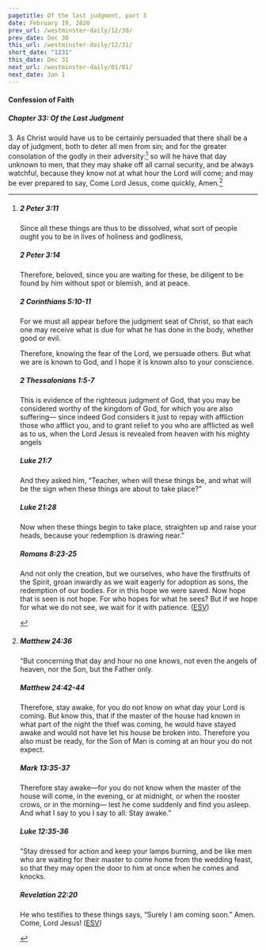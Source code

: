 ```yaml
---
pagetitle: Of the last judgment, part 3
date: February 19, 2020
prev_url: /westminster-daily/12/30/
prev_date: Dec 30
this_url: /westminster-daily/12/31/
short_date: "1231"
this_date: Dec 31
next_url: /westminster-daily/01/01/
next_date: Jan 1
---
```


#### Confession of Faith

##### Chapter 33: Of the Last Judgment

3\. As Christ would have us to be certainly persuaded that there shall be a day of judgment, both to deter all men from sin; and for the greater consolation of the godly in their adversity:[^fnref:wcf1] so will he have that day unknown to men, that they may shake off all carnal security, and be always watchful, because they know not at what hour the Lord will come; and may be ever prepared to say, Come Lord Jesus, come quickly, Amen.[^fnref:wcf2]

[^fnref:wcf1]: <div class="esv"><h5>2 Peter 3:11</h5> <div class="esv-text"><p id="p61003011.01-1">Since all these things are thus to be dissolved, what sort of people ought you to be in lives of holiness and godliness,</p> </div><h5>2 Peter 3:14</h5> <div class="esv-text"> <p id="p61003014.03-2">Therefore, beloved, since you are waiting for these, be diligent to be found by him without spot or blemish, and at peace.</p> </div><h5>2 Corinthians 5:10-11</h5> <div class="esv-text"><p id="p47005010.01-3">For we must all appear before the judgment seat of Christ, so that each one may receive what is due for what he has done in the body, whether good or evil.</p>   <p id="p47005011.05-3">Therefore, knowing the fear of the Lord, we persuade others. But what we are is known to God, and I hope it is known also to your conscience.</p> </div><h5>2 Thessalonians 1:5-7</h5> <div class="esv-text"> <p id="p53001005.06-4">This is evidence of the righteous judgment of God, that you may be considered worthy of the kingdom of God, for which you are also suffering&#8212; since indeed God considers it just to repay with affliction those who afflict you, and to grant relief to you who are afflicted as well as to us, when the Lord Jesus is revealed from heaven with his mighty angels</p> </div><h5>Luke 21:7</h5> <div class="esv-text"><p id="p42021007.01-5">And they asked him, &#8220;Teacher, when will these things be, and what will be the sign when these things are about to take place?&#8221;</p> </div><h5>Luke 21:28</h5> <div class="esv-text"><p id="p42021028.01-6"><span class="woc">Now when these things begin to take place, straighten up and raise your heads, because your redemption is drawing near.&#8221;</span></p> </div><h5>Romans 8:23-25</h5> <div class="esv-text"><p id="p45008023.01-7">And not only the creation, but we ourselves, who have the firstfruits of the Spirit, groan inwardly as we wait eagerly for adoption as sons, the redemption of our bodies. For in this hope we were saved. Now hope that is seen is not hope. For who hopes for what he sees? But if we hope for what we do not see, we wait for it with patience.  (<a href="http://www.esv.org" class="copyright">ESV</a>)</p> </div> </div>

[^fnref:wcf2]: <div class="esv"><h5>Matthew 24:36</h5> <div class="esv-text"> <p id="p40024036.08-1"><span class="woc">&#8220;But concerning that day and hour no one knows, not even the angels of heaven, nor the Son, but the Father only.</span></p> </div><h5>Matthew 24:42-44</h5> <div class="esv-text"><p id="p40024042.01-2"><span class="woc">Therefore, stay awake, for you do not know on what day your Lord is coming.</span> <span class="woc">But know this, that if the master of the house had known in what part of the night the thief was coming, he would have stayed awake and would not have let his house be broken into.</span> <span class="woc">Therefore you also must be ready, for the Son of Man is coming at an hour you do not expect.</span></p> </div><h5>Mark 13:35-37</h5> <div class="esv-text"><p id="p41013035.01-3"><span class="woc">Therefore stay awake&#8212;for you do not know when the master of the house will come, in the evening, or at midnight, or when the rooster crows, or in the morning&#8212;</span> <span class="woc">lest he come suddenly and find you asleep.</span> <span class="woc">And what I say to you I say to all: Stay awake.&#8221;</span></p> </div><h5>Luke 12:35-36</h5> <div class="esv-text"> <p id="p42012035.05-4"><span class="woc">&#8220;Stay dressed for action and keep your lamps burning,</span> <span class="woc">and be like men who are waiting for their master to come home from the wedding feast, so that they may open the door to him at once when he comes and knocks.</span></p> </div><h5>Revelation 22:20</h5> <div class="esv-text"><p id="p66022020.01-5">He who testifies to these things says, <span class="woc">&#8220;Surely I am coming soon.&#8221;</span> Amen. Come, Lord Jesus!  (<a href="http://www.esv.org" class="copyright">ESV</a>)</p> </div> </div>

